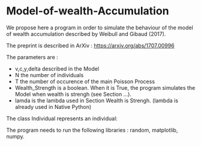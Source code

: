 # Model-of-wealth-Accumulation

We propose here a program in order to simulate the behaviour of the model of wealth accumulation described by Weibull and Gibaud (2017).

The preprint is described in ArXiv : https://arxiv.org/abs/1707.00996


The parameters are : 
- v,c,y,delta described in the Model
- N the number of individuals
- T the number of occurence of the main Poisson Process
- Wealth_Strength is a boolean. When it is True, the program simulates the Model when wealth is strengh (see Section ...).
- lamda is the lambda used in Section Wealth is Strengh. (lambda is already used in Native Python)

The class Individual represents an individual: 
 



The program needs to run the following libraries : random, matplotlib, numpy.

